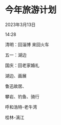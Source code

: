 # 今年旅游计划


2023年3月13日

14:28

 

清明：回淄博 来回火车

五一：湖边

国庆：回老家婚礼

 

 

湖边、画展

鲁迅故居、

攀岩、钓鱼、骑行

呼和浩特-老牛湾

桂林-漓江

 
